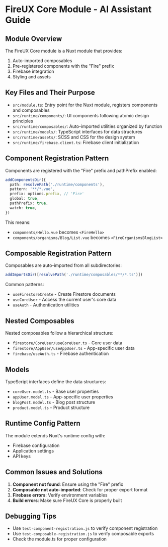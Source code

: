 # FireUX Core Module - AI Assistant Guide

## Module Overview

The FireUX Core module is a Nuxt module that provides:

1. Auto-imported composables
2. Pre-registered components with the "Fire" prefix
3. Firebase integration
4. Styling and assets

## Key Files and Their Purpose

- `src/module.ts`: Entry point for the Nuxt module, registers components and composables
- `src/runtime/components/`: UI components following atomic design principles
- `src/runtime/composables/`: Auto-imported utilities organized by function
- `src/runtime/models/`: TypeScript interfaces for data structures
- `src/runtime/assets/`: SCSS and CSS for the design system
- `src/runtime/firebase.client.ts`: Firebase client initialization

## Component Registration Pattern

Components are registered with the "Fire" prefix and pathPrefix enabled:

```typescript
addComponentsDir({
  path: resolvePath('./runtime/components'),
  pattern: '**/*.vue',
  prefix: options.prefix, // 'Fire'
  global: true,
  pathPrefix: true,
  watch: true,
})
```

This means:

- `components/Hello.vue` becomes `<FireHello>`
- `components/organisms/Blog/List.vue` becomes `<FireOrganismsBlogList>`

## Composable Registration Pattern

Composables are auto-imported from all subdirectories:

```typescript
addImportsDir([resolvePath('./runtime/composables/**/*.ts')])
```

Common patterns:

- `useFirestoreCreate` - Create Firestore documents
- `useCoreUser` - Access the current user's core data
- `useAuth` - Authentication utilities

## Nested Composables

Nested composables follow a hierarchical structure:

- `firestore/CoreUser/useCoreUser.ts` - Core user data
- `firestore/AppUser/useAppUser.ts` - App-specific user data
- `firebase/useAuth.ts` - Firebase authentication

## Models

TypeScript interfaces define the data structures:

- `coreUser.model.ts` - Base user properties
- `appUser.model.ts` - App-specific user properties
- `blogPost.model.ts` - Blog post structure
- `product.model.ts` - Product structure

## Runtime Config Pattern

The module extends Nuxt's runtime config with:

- Firebase configuration
- Application settings
- API keys

## Common Issues and Solutions

1. **Component not found**: Ensure using the "Fire" prefix
2. **Composable not auto-imported**: Check for proper export format
3. **Firebase errors**: Verify environment variables
4. **Build errors**: Make sure FireUX Core is properly built

## Debugging Tips

- Use `test-component-registration.js` to verify component registration
- Use `test-composable-registration.js` to verify composable exports
- Check the module.ts for proper configuration
